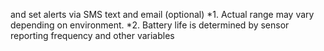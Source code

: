 and set alerts via SMS text and email (optional)
*1. Actual range may vary depending on environment.
*2. Battery life is determined by sensor reporting frequency and other variables
